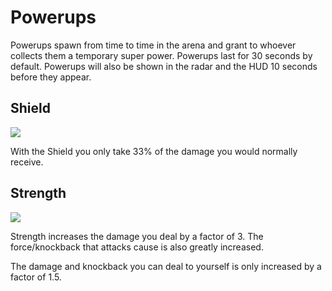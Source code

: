Powerups
========

Powerups spawn from time to time in the arena and grant to whoever collects them a temporary super power.  Powerups last for 30 seconds by default. Powerups will also be shown in the radar and the HUD 10 seconds before they appear.

Shield
------

![](http://pics.nexuizninjaz.com/images/l2ycopxlaclk58xpvek8.jpg)

With the Shield you only take 33% of the damage you would normally receive.

Strength
--------

![](http://pics.nexuizninjaz.com/images/suftloljmy2uaj2p2mrv.jpg)

Strength increases the damage you deal by a factor of 3. The force/knockback that attacks cause is also greatly increased.

The damage and knockback you can deal to yourself is only increased by a factor of 1.5.